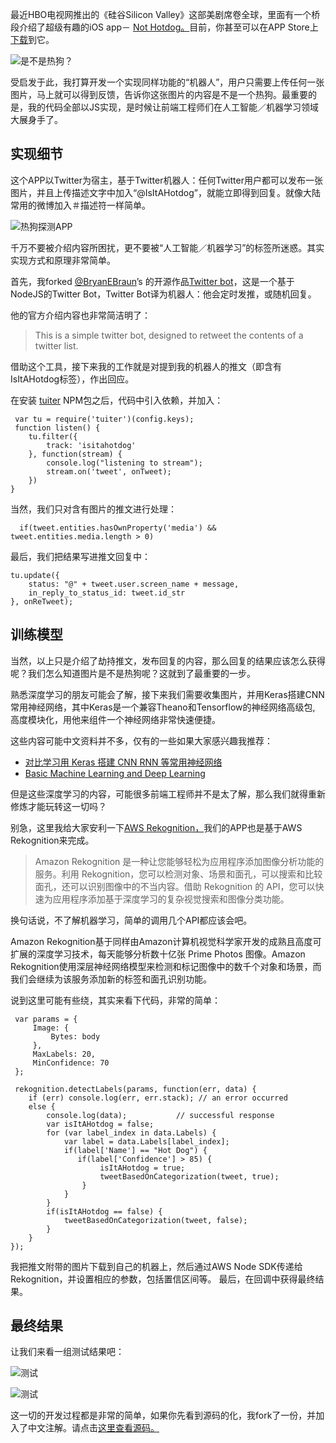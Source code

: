 最近HBO电视网推出的《硅谷Silicon Valley》这部美剧席卷全球，里面有一个桥段介绍了超级有趣的iOS app－ [Not Hotdog。](https://www.theverge.com/tldr/2017/5/14/15639784/hbo-silicon-valley-not-hotdog-app-download)目前，你甚至可以在APP Store上[下载](https://itunes.apple.com/app/not-hotdog/id1212457521)到它。


![是不是热狗？](http://upload-images.jianshu.io/upload_images/4363003-b6c49a02a1b0d3ba.png?imageMogr2/auto-orient/strip%7CimageView2/2/w/1240)


受启发于此，我打算开发一个实现同样功能的“机器人”，用户只需要上传任何一张图片，马上就可以得到反馈，告诉你这张图片的内容是不是一个热狗。最重要的是，我的代码全部以JS实现，是时候让前端工程师们在人工智能／机器学习领域大展身手了。

## 实现细节
这个APP以Twitter为宿主，基于Twitter机器人：任何Twitter用户都可以发布一张图片，并且上传描述文字中加入“@IsItAHotdog”，就能立即得到回复。就像大陆常用的微博加入＃描述符一样简单。


![热狗探测APP](http://upload-images.jianshu.io/upload_images/4363003-12400866446d9728.png?imageMogr2/auto-orient/strip%7CimageView2/2/w/1240)


千万不要被介绍内容所困扰，更不要被“人工智能／机器学习”的标签所迷惑。其实实现方式和原理非常简单。

首先，我forked [@BryanEBraun](http://twitter.com/BryanEBraun)’s 的开源作品[Twitter bot](https://github.com/bryanbraun/twitter-listbot)，这是一个基于NodeJS的Twitter Bot，Twitter Bot译为机器人：他会定时发推，或随机回复。

他的官方介绍内容也非常简洁明了：

>This is a simple twitter bot, designed to retweet the contents of a twitter list.

借助这个工具，接下来我的工作就是对提到我的机器人的推文（即含有IsItAHotdog标签），作出回应。

在安装 [tuiter](https://www.npmjs.com/package/tuiter) NPM包之后，代码中引入依赖，并加入：

     var tu = require('tuiter')(config.keys);
     function listen() {    
        tu.filter({        
            track: 'isitahotdog'    
        }, function(stream) {        
            console.log("listening to stream");
            stream.on('tweet', onTweet);
        })
    }

当然，我们只对含有图片的推文进行处理：

      if(tweet.entities.hasOwnProperty('media') &&   tweet.entities.media.length > 0)

最后，我们把结果写进推文回复中：

    tu.update({
        status: "@" + tweet.user.screen_name + message,        
        in_reply_to_status_id: tweet.id_str    
    }, onReTweet);

## 训练模型
当然，以上只是介绍了劫持推文，发布回复的内容，那么回复的结果应该怎么获得呢？我们怎么知道图片是不是热狗呢？这就到了最重要的一步。

熟悉深度学习的朋友可能会了解，接下来我们需要收集图片，并用Keras搭建CNN常用神经网络，其中Keras是一个兼容Theano和Tensorflow的神经网络高级包, 高度模块化，用他来组件一个神经网络非常快速便捷。

这些内容可能中文资料并不多，仅有的一些如果大家感兴趣我推荐：

- [对比学习用 Keras 搭建 CNN RNN 等常用神经网络](http://www.jianshu.com/p/9efae7a20493)
- [Basic Machine Learning and Deep Learning](https://github.com/wepe/MachineLearning)

但是这些深度学习的内容，可能很多前端工程师并不是太了解，那么我们就得重新修炼才能玩转这一切吗？

别急，这里我给大家安利一下[AWS Rekognition，](https://aws.amazon.com/rekognition/)我们的APP也是基于AWS Rekognition来完成。

>Amazon Rekognition 是一种让您能够轻松为应用程序添加图像分析功能的服务。利用 Rekognition，您可以检测对象、场景和面孔，可以搜索和比较面孔，还可以识别图像中的不当内容。借助 Rekognition 的 API，您可以快速为应用程序添加基于深度学习的复杂视觉搜索和图像分类功能。

换句话说，不了解机器学习，简单的调用几个API都应该会吧。

Amazon Rekognition基于同样由Amazon计算机视觉科学家开发的成熟且高度可扩展的深度学习技术，每天能够分析数十亿张 Prime Photos 图像。Amazon Rekognition使用深层神经网络模型来检测和标记图像中的数千个对象和场景，而我们会继续为该服务添加新的标签和面孔识别功能。

说到这里可能有些绕，其实来看下代码，非常的简单：

     var params = {
         Image: { 
             Bytes: body
         },
         MaxLabels: 20,
         MinConfidence: 70
     };
      
     rekognition.detectLabels(params, function(err, data) {
        if (err) console.log(err, err.stack); // an error occurred
        else {
            console.log(data);           // successful response
            var isItAHotdog = false;
            for (var label_index in data.Labels) {
                var label = data.Labels[label_index];
                if(label['Name'] == "Hot Dog") {
                   if(label['Confidence'] > 85) {
                        isItAHotdog = true;
                        tweetBasedOnCategorization(tweet, true);
                    }
                }
            }
            if(isItAHotdog == false) {
                tweetBasedOnCategorization(tweet, false);
            }
        }
    });

我把推文附带的图片下载到自己的机器上，然后通过AWS Node SDK传递给Rekognition，并设置相应的参数，包括置信区间等。
最后，在回调中获得最终结果。

## 最终结果
让我们来看一组测试结果吧：


![测试](http://upload-images.jianshu.io/upload_images/4363003-f236923571a6f99f.png?imageMogr2/auto-orient/strip%7CimageView2/2/w/1240)


![测试](http://upload-images.jianshu.io/upload_images/4363003-c388ddadb880d566.png?imageMogr2/auto-orient/strip%7CimageView2/2/w/1240)


这一切的开发过程都是非常的简单，如果你先看到源码的化，我fork了一份，并加入了中文注解。请点击[这里查看源码。]()






